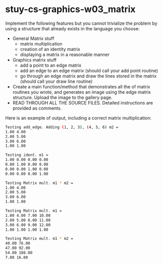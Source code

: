 # stuy-cs-graphics-w03_matrix

Implement the following features but you cannot trivialize the problem by using a structure that already exists in the language you choose:

- General Matrix stuff
    - matrix multiplication
    - creation of an identity matrix
    - displaying a matrix in a reasonable manner
- Graphics matrix stuff
    - add a point to an edge matrix
    - add an edge to an edge matrix (should call your add point routine)
    - go through an edge matrix and draw the lines stored in the matrix (should call your draw line routine)
- Create a main function/method that demonstrates all the of matrix routines you wrote, and generates an image using the edge matrix structure. Upload the image to the gallery page.
- READ THROUGH ALL THE SOURCE FILES. Detailed instructions are provided as comments.

Here is an example of output, including a correct matrix multiplication:

```sh
Testing add_edge. Adding (1, 2, 3), (4, 5, 6) m2 =
1.00 4.00
2.00 5.00
3.00 6.00
1.00 1.00

Testing ident. m1 =
1.00 0.00 0.00 0.00
0.00 1.00 0.00 0.00
0.00 0.00 1.00 0.00
0.00 0.00 0.00 1.00

Testing Matrix mult. m1 * m2 =
1.00 4.00
2.00 5.00
3.00 6.00
1.00 1.00

Testing Matrix mult. m1 =
1.00 4.00 7.00 10.00
2.00 5.00 8.00 11.00
3.00 6.00 9.00 12.00
1.00 1.00 1.00 1.00

Testing Matrix mult. m1 * m2 =
40.00 76.00
47.00 92.00
54.00 108.00
7.00 16.00
```
